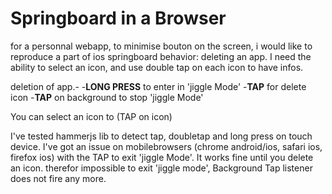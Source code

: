 # Springboard in a Browser

for a personnal webapp, to minimise bouton on the screen, i would like to reproduce a part of ios springboard behavior: deleting an app.
I need the ability to select an icon, and use double tap on each icon to have infos.

deletion of app.-
-**LONG PRESS** to enter in 'jiggle Mode'
-**TAP** for delete icon
-**TAP** on background to stop 'jiggle Mode'

You can select an icon to (TAP on icon)

I've tested hammerjs lib to detect tap, doubletap and long press on touch device.
I've got an issue on mobilebrowsers (chrome android/ios, safari ios, firefox ios) with the TAP to exit 'jiggle Mode'.
It works fine until you delete an icon. therefor impossible to exit 'jiggle mode', Background Tap listener does not fire any more.
